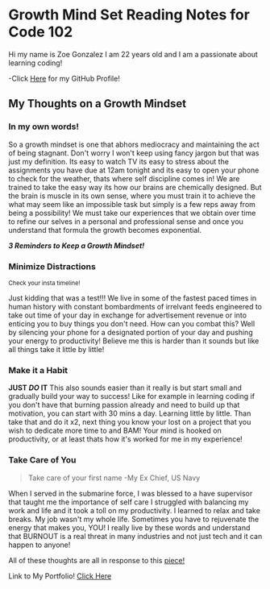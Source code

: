 # Growth Mind Set Reading Notes for Code 102
Hi my name is Zoe Gonzalez I am 22 years old and I am a passionate about learning coding!

-Click [Here](https://github.com/ZuSolaris) for my GitHub Profile!



## My Thoughts on a Growth Mindset

### In my own words!
So a growth mindset is one that abhors mediocracy and maintaining the act of being stagnant. Don't worry I won't keep using fancy jargon but that was just my definition. Its easy to watch TV its easy to stress about the assignments you have due at 12am tonight and its easy to open your phone to check for the weather, thats where self discipline comes in! We are trained to take the easy way its how our brains are chemically designed. But the brain is muscle in its own sense, where you must train it to achieve the what may seem like an impossible task but simply is a few reps away from being a possibility! We must take our experiences that we obtain over time to refine our selves in a personal and professional sense and once you understand that formula the growth becomes exponential. 

***3 Reminders to Keep a Growth Mindset!***

### Minimize Distractions
<sub> Check your insta timeline! </sub>

Just kidding that was a test!!! We live in some of the fastest paced times in human history with constant bombardments of irrelvant feeds engineered to take out time of your day in exchange for advertisement revenue or into enticing you to buy things you don't need. How can you combat this? Well by silencing your phone for a designated portion of your day and pushing your energy to productivity! Believe me this is harder than it sounds but like all things take it little by little!

### Make it a Habit
**JUST _DO_ IT**
This also sounds easier than it really is but start small and gradually build your way to success! Like for example in learning coding if you don't have that burning passion already and need to build up that motivation, you can start with 30 mins a day. Learning little by little. Than take that and do it x2, next thing you know your lost on a project that you wish to dedicate more time to and BAM! Your mind is hooked on productivity, or at least thats how it's worked for me in my experience!

### Take Care of You
> Take care of your first name -My Ex Chief, US Navy

When I served in the submarine force, I was blessed to a have supervisor that taught me the importance of self care I struggled with balancing my work and life and it took a toll on my productivity. I learned to relax and take breaks. My job wasn't my whole life. Sometimes you have to rejuvenate the energy that makes you, YOU! I really live by these words and understand that BURNOUT is a real threat in many industries and not just tech and it can happen to anyone!

All of these thoughts are all in response to this [piece!](https://www.atlassian.com/blog/inside-atlassian/growth-mindset)

Link to My Portfolio! [Click Here](https://github.com/ZuSolaris)
